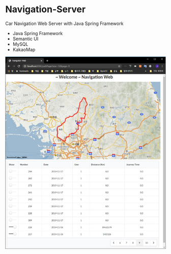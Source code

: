 # Navigation-Server
Car Navigation Web Server with Java Spring Framework
  - Java Spring Framework
  - Semantic UI
  - MySQL
  - KakaoMap

![](https://github.com/jjuiddong/Navigation-Server/blob/master/Doc/naviweb.jpg?raw=true)

